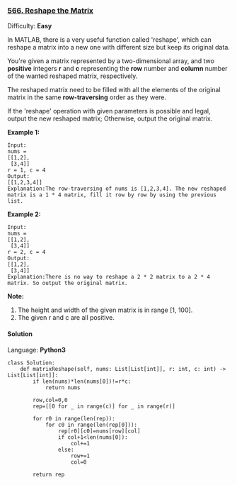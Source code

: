 ### [566\. Reshape the Matrix](https://leetcode.com/problems/reshape-the-matrix/)

Difficulty: **Easy**


In MATLAB, there is a very useful function called 'reshape', which can reshape a matrix into a new one with different size but keep its original data.

You're given a matrix represented by a two-dimensional array, and two **positive** integers **r** and **c** representing the **row** number and **column** number of the wanted reshaped matrix, respectively.

The reshaped matrix need to be filled with all the elements of the original matrix in the same **row-traversing** order as they were.

If the 'reshape' operation with given parameters is possible and legal, output the new reshaped matrix; Otherwise, output the original matrix.

**Example 1:**  

```
Input: 
nums = 
[[1,2],
 [3,4]]
r = 1, c = 4
Output: 
[[1,2,3,4]]
Explanation:The row-traversing of nums is [1,2,3,4]. The new reshaped matrix is a 1 * 4 matrix, fill it row by row by using the previous list.
```

**Example 2:**  

```
Input: 
nums = 
[[1,2],
 [3,4]]
r = 2, c = 4
Output: 
[[1,2],
 [3,4]]
Explanation:There is no way to reshape a 2 * 2 matrix to a 2 * 4 matrix. So output the original matrix.
```

**Note:**  

1.  The height and width of the given matrix is in range [1, 100].
2.  The given r and c are all positive.


#### Solution

Language: **Python3**

```python3
class Solution:
    def matrixReshape(self, nums: List[List[int]], r: int, c: int) -> List[List[int]]:
        if len(nums)*len(nums[0])!=r*c:
            return nums
        
        row,col=0,0
        rep=[[0 for _ in range(c)] for _ in range(r)]
        
        for r0 in range(len(rep)):
            for c0 in range(len(rep[0])):
                rep[r0][c0]=nums[row][col]
                if col+1<len(nums[0]):
                    col+=1
                else:
                    row+=1
                    col=0
        
        return rep
                
```